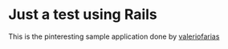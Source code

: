 # Just a test using Rails

This is the pinteresting sample application done by 
[valeriofarias](http://valeriofarias.com)
